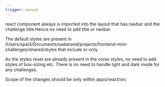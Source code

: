 ```yaml
---
trigger: manual
---
```


react component always is imported into the layout that has navbar and the challenge title.Hence no
need to add title or navbar.

The default styles are present in
/Users/spai3/Documents/sadanand/projects/frontend-mini-challenges/shared/styles that include sr-only

As the styles reset are already present in the cores styles, no need to add styles of box-sizing
etc. There is no need to handle light and dark mode for any challenges.

Scope of the changes should be only within apps/react/src
